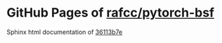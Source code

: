 GitHub Pages of [rafcc/pytorch-bsf](https://github.com/rafcc/pytorch-bsf.git)
===
Sphinx html documentation of [36113b7e](https://github.com/rafcc/pytorch-bsf/tree/36113b7e12aee2b336dd3691f85a15f4747be1f2)
